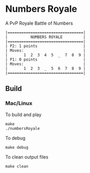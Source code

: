 # Numbers Royale

A PvP Royale Battle of Numbers

```
|=================================|
|          NUMBERS ROYALE         |
|=================================|
| P2: 1 points                    |
| Moves:                          |
|       1  2  3  4  5  _  7  8  9 |
| P1: 0 points                    |
| Moves:                          |
|       1  2  3  _  5  6  7  8  9 |
|=================================|
```


## Build

### Mac/Linux

To build and play

```
make
./numbersRoyale
```

To debug

```
make debug
```

To clean output files

```
make clean
```

